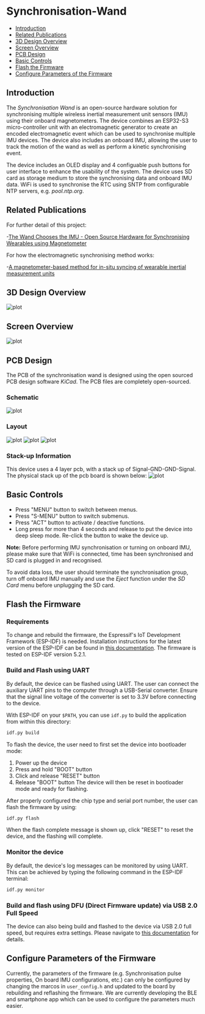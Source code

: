 # Synchronisation-Wand
- [Introduction](https://github.com/YuxuanHan0326/Synchronisation-Wand?tab=readme-ov-file#introduction)
- [Related Publications](https://github.com/YuxuanHan0326/Synchronisation-Wand?tab=readme-ov-file#related-publications)
- [3D Design Overview](https://github.com/YuxuanHan0326/Synchronisation-Wand?tab=readme-ov-file#3d-design-overview)
- [Screen Overview](https://github.com/YuxuanHan0326/Synchronisation-Wand?tab=readme-ov-file#screen-overview)
- [PCB Design](https://github.com/YuxuanHan0326/Synchronisation-Wand?tab=readme-ov-file#pcb-design)
- [Basic Controls](https://github.com/YuxuanHan0326/Synchronisation-Wand?tab=readme-ov-file#basic-controls)
- [Flash the Firmware](https://github.com/YuxuanHan0326/Synchronisation-Wand?tab=readme-ov-file#flash-the-firmware)
- [Configure Parameters of the Firmware](https://github.com/YuxuanHan0326/Synchronisation-Wand?tab=readme-ov-file#configure-parameters-of-the-firmware)

## Introduction
The *Synchronisation Wand* is an open-source hardware solution for synchronising multiple wireless inertial measurement unit sensors (IMU) using their onboard magnetometers. The device combines an ESP32-S3 micro-controller unit with an electromagnetic generator to create an encoded electromagnetic event which can be used to synchronise multiple IMU devices. The device also includes an onboard IMU, allowing the user to track the motion of the wand as well as perform a kinetic synchronising event.

The device includes an OLED display and 4 configuable push buttons for user interface to enhance the usability of the system. The device uses SD card as storage medium to store the synchronising data and onboard IMU data. WiFi is used to synchronise the RTC using SNTP from configurable NTP servers, e.g. *pool.ntp.org*.

## Related Publications
For further detail of this project:

-[The Wand Chooses the IMU - Open Source Hardware for Synchronising Wearables using Magnetometer](https://dl.acm.org/doi/10.1145/3675094.3678485)

For how the electromagnetic synchronising method works:

-[A magnetometer-based method for in-situ syncing of wearable inertial measurement units](https://doi.org/10.3389/fcomp.2024.1385392)

## 3D Design Overview
![plot](./Resources/CAD_design.jpg)

## Screen Overview
![plot](./Resources/Screen_Overview.png)

## PCB Design
The PCB of the synchronisation wand is designed using the open sourced PCB design software *KiCad*. The PCB files are completely open-sourced.

### Schematic
![plot](./Resources/ESP32S3_PCB_V1_Schematic.png)

### Layout
![plot](./Resources/pcb%20overview.jpg)
![plot](./Resources/Layout_Front.png)
![plot](./Resources/Layout_Back.png)

### Stack-up Information
This device uses a 4 layer pcb, with a stack up of Signal-GND-GND-Signal.
The physical stack up of the pcb board is shown below:
![plot](./Resources/PCB_Physical_Stackup.png)

## Basic Controls
- Press "MENU" button to switch between menus.
- Press "S-MENU" button to switch submenus.
- Press "ACT" button to activate / deactive functions.
- Long press for more than 4 seconds and release to put the device into deep sleep mode. Re-click the button to wake the device up.

**Note:**
Before performing IMU synchronisation or turning on onboard IMU, please make sure that WiFi is connected, time has been synchronised and SD card is plugged in and recognised.

To avoid data loss, the user should terminate the synchronisation group, turn off onboard IMU manually and use the *Eject* function under the *SD Card* menu before unplugging the SD card.

## Flash the Firmware
### Requirements
To change and rebuild the firmware, the Espressif's IoT Development Framework (ESP-IDF) is needed. Installation instructions for the latest version of the ESP-IDF can be found in [this documentation](https://docs.espressif.com/projects/esp-idf/en/latest/esp32/get-started/). The firmware is tested on ESP-IDF version 5.2.1.

### Build and Flash using UART
By default, the device can be flashed using UART. The user can connect the auxiliary UART pins to the computer through a USB-Serial converter. Ensure that the signal line voltage of the converter is set to 3.3V before connecting to the device.

With ESP-IDF on your `$PATH`, you can use `idf.py` to build the application from within this directory:

```bash
idf.py build
```

To flash the device, the user need to first set the device into bootloader mode:
1. Power up the device
2. Press and hold "BOOT" button
3. Click and release "RESET" button
4. Release "BOOT" button
The device will then be reset in bootloader mode and ready for flashing.

After properly configured the chip type and serial port number, the user can flash the firmware by using:
```bash
idf.py flash
```
When the flash complete message is shown up, click "RESET" to reset the device, and the flashing will complete.

### Monitor the device
By default, the device's log messages can be monitored by using UART. This can be achieved by typing the following command in the ESP-IDF terminal:
```bash
idf.py monitor
```

### Build and flash using DFU (Direct Firmware update) via USB 2.0 Full Speed
The device can also being build and flashed to the device via USB 2.0 full speed, but requires extra settings. Please navigate to [this documentation](https://docs.espressif.com/projects/esp-idf/en/latest/esp32s3/api-guides/dfu.html) for details.

## Configure Parameters of the Firmware
Currently, the parameters of the firmware (e.g. Synchronisation pulse properties, On board IMU configurations, etc.) can only be configured by changing the marcos in `user_config.h` and updated to the board by rebuilding and reflashing the firmware. We are currently developing the BLE and smartphone app which can be used to configure the parameters much easier.
